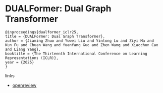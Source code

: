 # DUALFormer: Dual Graph Transformer

```
@inproceedings{dualformer_iclr25,
title = {DUALFormer: Dual Graph Transformer},
author = {Jiaming Zhuo and Yuwei Liu and Yintong Lu and Ziyi Ma and Kun Fu and Chuan Wang and Yuanfang Guo and Zhen Wang and Xiaochun Cao and Liang Yang},
booktitle = {The Thirteenth International Conference on Learning Representations (ICLR)},
year = {2025}
}
```

links
- [openreview](https://openreview.net/forum?id=4v4RcAODj9)
